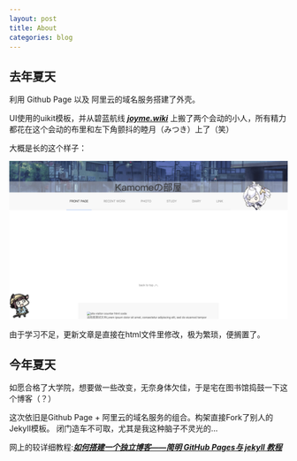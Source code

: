 ```yaml
---
layout: post
title: About
categories: blog
---
```

## 去年夏天

利用 Github Page 以及 阿里云的域名服务搭建了外壳。

UI使用的uikit模板，并从碧蓝航线 [***joyme.wiki***](http://wiki.joyme.com/blhx/) 上搬了两个会动的小人，所有精力都花在这个会动的布里和左下角颤抖的睦月（みつき）上了（笑）

大概是长的这个样子：

![old](/img2019/oldface.png)


由于学习不足，更新文章是直接在html文件里修改，极为繁琐，便搁置了。


## 今年夏天


如愿合格了大学院，想要做一些改变，无奈身体欠佳，于是宅在图书馆捣鼓一下这个博客（？）


这次依旧是Github Page + 阿里云的域名服务的组合。构架直接Fork了别人的JekyII模板。
闭门造车不可取，尤其是我这种脑子不灵光的...

网上的较详细教程:[***如何搭建一个独立博客——简明 GitHub Pages与 jekyll 教程***](https://www.cnfeat.com/blog/2014/05/11/how-to-build-a-blog/)










